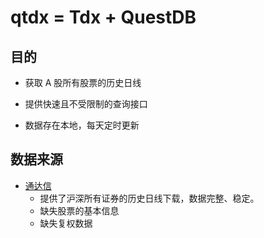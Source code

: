 # qtdx = Tdx + QuestDB

## 目的

- 获取 A 股所有股票的历史日线
- 提供快速且不受限制的查询接口

- 数据存在本地，每天定时更新

## 数据来源

- [通达信](https://www.tdx.com.cn/article/datacenter.html)
  - 提供了沪深所有证券的历史日线下载，数据完整、稳定。
  - 缺失股票的基本信息
  - 缺失复权数据
